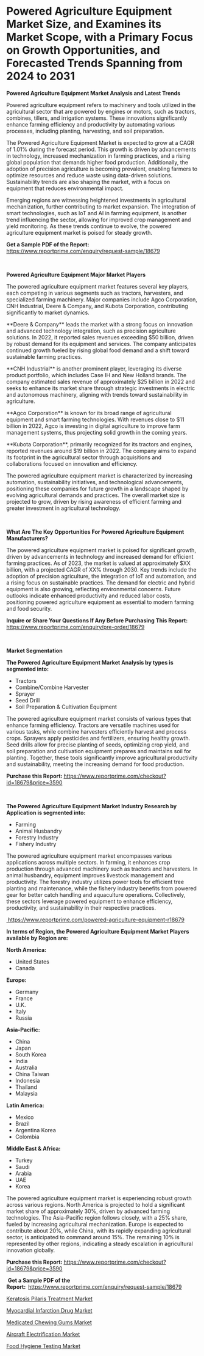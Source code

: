 <p><h1>Powered Agriculture Equipment Market Size, and Examines its Market Scope, with a Primary Focus on Growth Opportunities, and Forecasted Trends Spanning from 2024 to 2031</h1></p><p><strong>Powered Agriculture Equipment Market Analysis and Latest Trends</strong></p>
<p><p>Powered agriculture equipment refers to machinery and tools utilized in the agricultural sector that are powered by engines or motors, such as tractors, combines, tillers, and irrigation systems. These innovations significantly enhance farming efficiency and productivity by automating various processes, including planting, harvesting, and soil preparation. </p><p>The Powered Agriculture Equipment Market is expected to grow at a CAGR of 1.01% during the forecast period. This growth is driven by advancements in technology, increased mechanization in farming practices, and a rising global population that demands higher food production. Additionally, the adoption of precision agriculture is becoming prevalent, enabling farmers to optimize resources and reduce waste using data-driven solutions. Sustainability trends are also shaping the market, with a focus on equipment that reduces environmental impact. </p><p>Emerging regions are witnessing heightened investments in agricultural mechanization, further contributing to market expansion. The integration of smart technologies, such as IoT and AI in farming equipment, is another trend influencing the sector, allowing for improved crop management and yield monitoring. As these trends continue to evolve, the powered agriculture equipment market is poised for steady growth.</p></p>
<p><strong>Get a Sample PDF of the Report:&nbsp;</strong> <a href="https://www.reportprime.com/enquiry/request-sample/18679?utm_campaign=1123&utm_medium=2&utm_source=Github&utm_content=ia&utm_term=21112024&utm_id=powered-agriculture-equipment">https://www.reportprime.com/enquiry/request-sample/18679</a></p>
<p>&nbsp;</p>
<p><strong>Powered Agriculture Equipment Major Market Players</strong></p>
<p><p>The powered agriculture equipment market features several key players, each competing in various segments such as tractors, harvesters, and specialized farming machinery. Major companies include Agco Corporation, CNH Industrial, Deere & Company, and Kubota Corporation, contributing significantly to market dynamics.</p><p>**Deere & Company** leads the market with a strong focus on innovation and advanced technology integration, such as precision agriculture solutions. In 2022, it reported sales revenues exceeding $50 billion, driven by robust demand for its equipment and services. The company anticipates continued growth fueled by rising global food demand and a shift toward sustainable farming practices.</p><p>**CNH Industrial** is another prominent player, leveraging its diverse product portfolio, which includes Case IH and New Holland brands. The company estimated sales revenue of approximately $25 billion in 2022 and seeks to enhance its market share through strategic investments in electric and autonomous machinery, aligning with trends toward sustainability in agriculture.</p><p>**Agco Corporation** is known for its broad range of agricultural equipment and smart farming technologies. With revenues close to $11 billion in 2022, Agco is investing in digital agriculture to improve farm management systems, thus projecting solid growth in the coming years.</p><p>**Kubota Corporation**, primarily recognized for its tractors and engines, reported revenues around $19 billion in 2022. The company aims to expand its footprint in the agricultural sector through acquisitions and collaborations focused on innovation and efficiency.</p><p>The powered agriculture equipment market is characterized by increasing automation, sustainability initiatives, and technological advancements, positioning these companies for future growth in a landscape shaped by evolving agricultural demands and practices. The overall market size is projected to grow, driven by rising awareness of efficient farming and greater investment in agricultural technology.</p></p>
<p>&nbsp;</p>
<p><strong>What Are The Key Opportunities For Powered Agriculture Equipment Manufacturers?</strong></p>
<p><p>The powered agriculture equipment market is poised for significant growth, driven by advancements in technology and increased demand for efficient farming practices. As of 2023, the market is valued at approximately $XX billion, with a projected CAGR of XX% through 2030. Key trends include the adoption of precision agriculture, the integration of IoT and automation, and a rising focus on sustainable practices. The demand for electric and hybrid equipment is also growing, reflecting environmental concerns. Future outlooks indicate enhanced productivity and reduced labor costs, positioning powered agriculture equipment as essential to modern farming and food security.</p></p>
<p><strong>Inquire or Share Your Questions If Any Before Purchasing This Report:</strong> <a href="https://www.reportprime.com/enquiry/pre-order/18679?utm_campaign=1123&utm_medium=2&utm_source=Github&utm_content=ia&utm_term=21112024&utm_id=powered-agriculture-equipment">https://www.reportprime.com/enquiry/pre-order/18679</a></p>
<p>&nbsp;</p>
<p><strong>Market Segmentation</strong></p>
<p><strong>The Powered Agriculture Equipment Market Analysis by types is segmented into:</strong></p>
<p><ul><li>Tractors</li><li>Combine/Combine Harvester</li><li>Sprayer</li><li>Seed Drill</li><li>Soil Preparation & Cultivation Equipment</li></ul></p>
<p><p>The powered agriculture equipment market consists of various types that enhance farming efficiency. Tractors are versatile machines used for various tasks, while combine harvesters efficiently harvest and process crops. Sprayers apply pesticides and fertilizers, ensuring healthy growth. Seed drills allow for precise planting of seeds, optimizing crop yield, and soil preparation and cultivation equipment prepares and maintains soil for planting. Together, these tools significantly improve agricultural productivity and sustainability, meeting the increasing demand for food production.</p></p>
<p><strong>Purchase this Report:&nbsp;</strong><a href="https://www.reportprime.com/checkout?id=18679&price=3590&utm_campaign=1123&utm_medium=2&utm_source=Github&utm_content=ia&utm_term=21112024&utm_id=powered-agriculture-equipment">https://www.reportprime.com/checkout?id=18679&price=3590</a></p>
<p>&nbsp;</p>
<p><strong>The Powered Agriculture Equipment Market Industry Research by Application is segmented into:</strong></p>
<p><ul><li>Farming</li><li>Animal Husbandry</li><li>Forestry Industry</li><li>Fishery Industry</li></ul></p>
<p><p>The powered agriculture equipment market encompasses various applications across multiple sectors. In farming, it enhances crop production through advanced machinery such as tractors and harvesters. In animal husbandry, equipment improves livestock management and productivity. The forestry industry utilizes power tools for efficient tree planting and maintenance, while the fishery industry benefits from powered gear for better catch handling and aquaculture operations. Collectively, these sectors leverage powered equipment to enhance efficiency, productivity, and sustainability in their respective practices.</p></p>
<p><a href="https://www.reportprime.com/powered-agriculture-equipment-r18679?utm_campaign=1123&utm_medium=2&utm_source=Github&utm_content=ia&utm_term=21112024&utm_id=powered-agriculture-equipment">&nbsp;https://www.reportprime.com/powered-agriculture-equipment-r18679</a></p>
<p><strong>In terms of Region, the Powered Agriculture Equipment Market Players available by Region are:</strong></p>
<p>
    <p> <strong> North America: </strong>
        <ul>
            <li>United States</li>
            <li>Canada</li>
        </ul>
        </p> 
    <p> <strong> Europe: </strong>
        <ul>
            <li>Germany</li>
            <li>France</li>
            <li>U.K.</li>
            <li>Italy</li>
            <li>Russia</li>
        </ul>
        </p> 
    <p> <strong> Asia-Pacific: </strong>
        <ul>
            <li>China</li>
            <li>Japan</li>
            <li>South Korea</li>
            <li>India</li>
            <li>Australia</li>
            <li>China Taiwan</li>
            <li>Indonesia</li>
            <li>Thailand</li>
            <li>Malaysia</li>
        </ul>
        </p> 
    <p> <strong> Latin America: </strong>
        <ul>
            <li>Mexico</li>
            <li>Brazil</li>
            <li>Argentina Korea</li>
            <li>Colombia</li>
        </ul>
        </p> 
    <p> <strong> Middle East & Africa: </strong>
        <ul>
            <li>Turkey</li>
            <li>Saudi</li>
            <li>Arabia</li>
            <li>UAE</li>
            <li>Korea</li>
        </ul>
    </p>
    </p>
<p><p>The powered agriculture equipment market is experiencing robust growth across various regions. North America is projected to hold a significant market share of approximately 30%, driven by advanced farming technologies. The Asia-Pacific region follows closely, with a 25% share, fueled by increasing agricultural mechanization. Europe is expected to contribute about 20%, while China, with its rapidly expanding agricultural sector, is anticipated to command around 15%. The remaining 10% is represented by other regions, indicating a steady escalation in agricultural innovation globally.</p></p>
<p><strong>Purchase this Report: </strong><a href="https://www.reportprime.com/checkout?id=18679&price=3590&utm_campaign=1123&utm_medium=2&utm_source=Github&utm_content=ia&utm_term=21112024&utm_id=powered-agriculture-equipment">https://www.reportprime.com/checkout?id=18679&price=3590</a></p>
<p>&nbsp;<strong>Get a Sample PDF of the Report:&nbsp;&nbsp;</strong><a href="https://www.reportprime.com/enquiry/request-sample/18679?utm_campaign=1123&utm_medium=2&utm_source=Github&utm_content=ia&utm_term=21112024&utm_id=powered-agriculture-equipment">https://www.reportprime.com/enquiry/request-sample/18679</a></p>
<p><strong></strong></p>
<p><p><a href="https://www.linkedin.com/pulse/future-innovation-global-keratosis-pilaris-treatment-market-cjhze?utm_campaign=1123&utm_medium=2&utm_source=Github&utm_content=ia&utm_term=21112024&utm_id=powered-agriculture-equipment">Keratosis Pilaris Treatment Market</a></p><p><a href="https://issuu.com/reportprime-2/docs/myocardial-infarction-drug-market-s_7af1a2b78f1ded?utm_campaign=1123&utm_medium=2&utm_source=Github&utm_content=ia&utm_term=21112024&utm_id=powered-agriculture-equipment">Myocardial Infarction Drug Market</a></p><p><a href="https://issuu.com/reportprime-2/docs/medicated-chewing-gums-market-size-_dc872e29875896?utm_campaign=1123&utm_medium=2&utm_source=Github&utm_content=ia&utm_term=21112024&utm_id=powered-agriculture-equipment">Medicated Chewing Gums Market</a></p><p><a href="https://www.linkedin.com/pulse/global-aircraft-electrification-market-set-expansion-projected-yzzpe?utm_campaign=1123&utm_medium=2&utm_source=Github&utm_content=ia&utm_term=21112024&utm_id=powered-agriculture-equipment">Aircraft Electrification Market</a></p><p><a href="https://www.linkedin.com/pulse/food-hygiene-testing-market-sizeshare-recent-development-w4tke?utm_campaign=1123&utm_medium=2&utm_source=Github&utm_content=ia&utm_term=21112024&utm_id=powered-agriculture-equipment">Food Hygiene Testing Market</a></p></p>